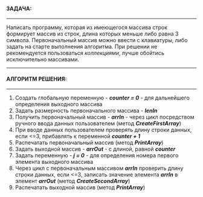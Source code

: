 #### ЗАДАЧА:
___
Написать программу, которая из имеющегося массива строк формирует массив из строк, длина которых меньше либо равна 3 символа. Первоначальный массив можно ввести с клавиатуры, либо задать на старте выполнения алгоритма. При решении не рекомендуется пользоваться *коллекциями*, лучше обойтись исключительно массивами.
___
#### АЛГОРИТМ РЕШЕНИЯ:
___
1. Создать глобальную переменную - ***counter = 0*** - для дальнейшего определения выходного массива
2. Задать размерность первоначального массива - ***lenIn***
3. Получить первоначальный массив - ***arrIn*** - через цикл посредством ручного ввода данных пользователем (метод ***CreateFirstArray***)
4. При вводе данных пользователем проверять длину строки данных, если <=3, прибавлять к переменной ***counter + 1***
5. Распечатать первоначальный массив (метод ***PrintArray***)
6. Задать выходной массив - ***arrOut*** - с длиной, равной ***counter***
7. Задать переменную - ***j = 0*** - для определения номера первого элемента выходного массива
4. Через цикл с первоначальным массивом ***arrIn*** проверить длину строки данных, если <=3, записать значение элемента ***arrIn*** в элемент ***arrOut*** (метод ***CreateSecondArray***)
5. Распечатать выходной массив (метод ***PrintArray***)
